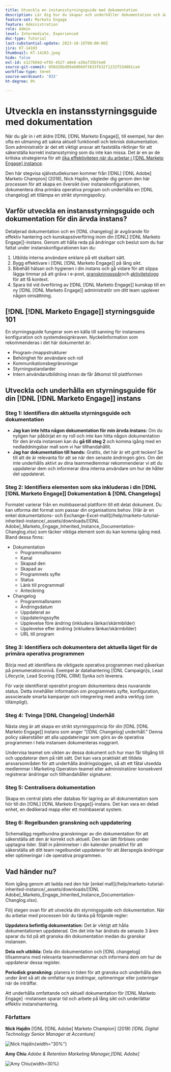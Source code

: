 ```yaml
---
title: Utveckla en instansstyrningsguide med dokumentation
description: Lär dig hur du skapar och underhåller dokumentation och ändringsloggar för [!DNL Marketo Engage] -instans. Detta sparar inte bara tid för teamets kunskapsdelning utan förbättrar även hälsan och effektiviteten i instansen.
feature-set: Marketo Engage
feature: Administration
role: Admin
level: Intermediate, Experienced
doc-type: Tutorial
last-substantial-update: 2023-10-16T00:00:00Z
jira: KT-14103
thumbnail: KT-14103.jpeg
hide: false
exl-id: e127b84d-ef92-4527-a0e6-a36af35b7ee0
source-git-commit: 058d26bd99ab060df3633fb32f1232f534881ca4
workflow-type: tm+mt
source-wordcount: '933'
ht-degree: 0%

---
```


# Utveckla en instansstyrningsguide med dokumentation

När du går in i ett äldre [!DNL [!DNL Marketo Engage]], till exempel, har den ofta en utmaning att sakna aktuell funktionell och teknisk dokumentation. Som administratör är det ett viktigt ansvar att fastställa riktlinjer för att säkerställa korrekt instansstyrning som du inte kan missa. Det är en av de kritiska strategierna för att [öka effektiviteten när du arbetar i [!DNL Marketo Engage] instance](https://nation.marketo.com/t5/champion-program-blogs/3-tips-to-increase-your-efficiency-in-an-inherited-instance/ba-p/247582).

Den här stegvisa självstudiekursen kommer från [!DNL] [!DNL Adobe] Marketo Champion] (2018), Nick Hajdin, vägleder dig genom den här processen för att skapa en översikt över instanskonfigurationen, dokumentera dina primära operativa program och underhålla en [!DNL changelog] att tillämpa en strikt styrningspolicy.

## Varför utveckla en instansstyrningsguide och dokumentation för din ärvda instans?

Detaljerad dokumentation och en [!DNL changelog] är avgörande för effektiv hantering och kunskapsöverföring inom din [!DNL] [!DNL Marketo Engage]]-instans. Genom att hålla reda på ändringar och beslut som du har fattat under instanskonfigurationen kan du:

1. Utbilda interna användare enklare på ett skalbart sätt.
2. Bygg effektivare i [!DNL [!DNL Marketo Engage]] på lång sikt.
3. Bibehåll hälsan och hygienen i din instans och gå vidare för att slippa lägga timmar på att gräva i e-post, [granskningsspår](https://experienceleague.adobe.com/docs/marketo/using/product-docs/administration/audit-trail/audit-trail-overview.html)och [aktivitetslogg](https://experienceleague.adobe.com/docs/marketo/using/product-docs/core-marketo-concepts/smart-lists-and-static-lists/managing-people-in-smart-lists/locate-the-activity-log-for-a-person.html) för att få kontext.
4. Spara tid vid överföring av [!DNL [!DNL Marketo Engage]] kunskap till en ny [!DNL [!DNL Marketo Engage]] administratör om ditt team upplever någon omsättning.

## [!DNL [!DNL Marketo Engage]] styrningsguide 101

En styrningsguide fungerar som en källa till sanning för instansens konfiguration och systemdesignkraven. Nyckelinformation som rekommenderas i det här dokumentet är:

* Program-/mappstrukturer
* Behörighet för användare och roll
* Kommunikationsbegränsningar
* Styrningsstandarder
* Intern användarutbildning innan de får åtkomst till plattformen

## Utveckla och underhålla en styrningsguide för din [!DNL [!DNL Marketo Engage]] instans

### Steg 1: Identifiera din aktuella styrningsguide och dokumentation

* **Jag kan inte hitta någon dokumentation för min ärvda instans:** Om du nyligen har påbörjat en ny roll och inte kan hitta någon dokumentation för den ärvda instansen kan du **gå till steg 2** och komma igång med en nedladdningsbar mall som vi har tillhandahållit.
* **Jag har dokumentation till hands:** Grattis, det här är ett gott tecken! Se till att de är relevanta för att se när den senaste ändringen görs. Om det inte underhålls aktivt av dina teammedlemmar rekommenderar vi att du uppdaterar dem och informerar dina interna användare om hur de håller det uppdaterat.

### Steg 2: Identifiera elementen som ska inkluderas i din [!DNL [!DNL Marketo Engage]] Dokumentation &amp; [!DNL Changelogs]

Formatet varierar från en molnbaserad plattform till ett delat dokument. Du kan utforma det format som passar din organisations behov. [Här är en enkel dokumentations- och Exchange-Excel-mall](/help/marketo-tutorial-inherited-instance/_assets/downloads/[!DNL Adobe]_Marketo_Engage_Inherited_Instance_Documentation-Changlog.xlsx) som täcker viktiga element som du kan komma igång med. Bland dessa finns:

* Dokumentation
   * Programmallsnamn
   * Kanal
   * Skapad den
   * Skapad av
   * Programmets syfte
   * Status
   * Länk till programmall
   * Anteckning
* Changelog
   * Programmallsnamn
   * Ändringsdatum
   * Uppdaterat av
   * Uppdateringssyfte
   * Upplevelse före ändring (inkludera länkar/skärmbilder)
   * Upplevelse efter ändring (inkludera länkar/skärmbilder)
   * URL till program

### Steg 3: Identifiera och dokumentera det aktuella läget för de primära operativa programmen

Börja med att identifiera de viktigaste operativa programmen med påverkan på prenumerationsnivå. Exempel är datahantering [!DNL Campaign]s, Lead Lifecycle, Lead Scoring [!DNL CRM] Synka och leverera.

För varje identifierat operativt program dokumentera dess nuvarande status. Detta innehåller information om programmets syfte, konfiguration, associerade smarta kampanjer och integrering med andra verktyg (om tillämpligt).

### Steg 4: Tvinga [!DNL Changelog] Underhåll

Nästa steg är att skapa en strikt styrningsprincip för din [!DNL [!DNL Marketo Engage]] instans som anger &quot;[!DNL Changelog] underhåll.&quot; Denna policy säkerställer att alla uppdateringar som görs av de operativa programmen i hela instansen dokumenteras noggrant.

Undervisa teamet om vikten av dessa dokument och hur man får tillgång till och uppdaterar dem på rätt sätt. Det kan vara praktiskt att tilldela ansvarsområden för att underhålla ändringsloggen, så att ett fåtal utsedda medlemmar i Marketing Operation-teamet eller administratörer konsekvent registrerar ändringar och tillhandahåller signaturer.

### Steg 5: Centralisera dokumentation

Skapa en central plats eller databas för lagring av all dokumentation som hör till din [!DNL] [!DNL Marketo Engage]]-instans. Det kan vara en delad enhet, en dedikerad mapp eller ett molnbaserat system.

### Steg 6: Regelbunden granskning och uppdatering

Schemalägg regelbundna granskningar av din dokumentation för att säkerställa att den är korrekt och aktuell. Den kan lätt förbises under upptagna tider. Ställ in påminnelser i din kalender proaktivt för att säkerställa att ditt team regelbundet uppdaterar för att återspegla ändringar eller optimeringar i de operativa programmen.

## Vad händer nu?

Kom igång genom att ladda ned den här [enkel mall](/help/marketo-tutorial-inherited-instance/_assets/downloads/[!DNL Adobe]_Marketo_Engage_Inherited_Instance_Documentation-Changlog.xlsx).

Följ stegen ovan för att utveckla din styrningsguide och dokumentation. När du arbetar med processen bör du tänka på följande regler:

**Uppdatera befintlig dokumentation:**
Det är viktigt att hålla dokumentationen uppdaterad. Om det inte har ändrats de senaste 3 åren sparar du tid på att granska din dokumentation medan du granskar instansen.

**Dela och utbilda:**
Dela din dokumentation och [!DNL changelog] tillsammans med relevanta teammedlemmar och informera dem om hur de uppdaterar dessa register.

**Periodisk granskning:** planera in tiden för att granska och underhålla dem under året så att de omfattar nya ändringar, optimeringar eller justeringar när de inträffar.

Att underhålla omfattande och aktuell dokumentation för [!DNL Marketo Engage] -instansen sparar tid och arbete på lång sikt och underlättar effektiv instanshantering.

### Författare

**Nick Hajdin**
[!DNL [!DNL Adobe] Marketo Champion] (2018)
*[!DNL Digital Technology Senior Manager at Accenture]*

![Nick Hajdin](/help/marketo-tutorial-inherited-instance/_assets/authors/Customer_Author_Nicholas_Hajdin.png){width="30%"}

**Amy Chiu**
*Adobe &amp; Retention Marketing Manager,[!DNL Adobe]*

![Amy Chiu](/help/marketo-tutorial-inherited-instance/_assets/authors/Adobe_Author_Amy_Chiu.png){width=30%}
